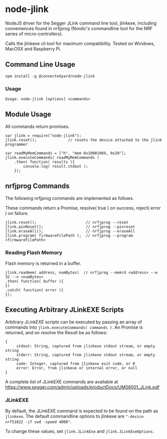# node-jlink

NodeJS driver for the Segger JLink command line tool, jlinkexe, including conveniences found in nrfjprog (Nordic's commandline tool for the NRF series of micro-controllers).

Calls the jlinkexe cli tool for maximum compatibility. Tested on Windows, MacOSX and Raspberry Pi.

## Command Line Usage

`npm install -g @connectedyard/node-jlink`

### Usage

`Usage: node-jlink [options] <commands>`

## Module Usage

All commands return promises.

```
var jlink = require("node-jlink");
jlink.reset();              // resets the device attached to the jlink programmer

var readMyMemCommands = ["h", "mem 0x10001004, 0x20"];
jlink.executeCommands( readMyMemCommands )
    .then( function( results ){
        console.log( result.stdout );
    });
```

## nrfjprog Commands

The following nrfjprog commands are implemented as follows.

These commands return a Promise, resolve( true ) on success, reject( error ) on failure.

```
jlink.reset();                      // nrfjprog --reset
jlink.pinReset();                   // nrfjprog --pinreset
jlink.eraseAll();                   // nrfjprog --eraseAll
jlink.program( firmwareFilePath );  // nrfjprog --program <firmwareFilePath>
```

### Reading Flash Memory

Flash memory is returned in a buffer.

```
jlink.readmem( address, numBytes)  // nrfjprog --memrd <address> --w 32 --n <numBytes>
.then( function( buffer ){
})
.catch( function( error ){
});
```

## Executing Arbitrary JLinkEXE Scripts

Arbitrary JLinkEXE scripts can be executed by passing an array of commands into `jlink.executeCommands( commands )`. An Promise is returned, and on resolve the Result be as follows:

```
{
	 stdout: String, captured from jlinkexe stdout stream, or empty string
	 stderr: String, captured from jlinkexe stdout stream, or empty string
	 code: Integer, captured from jlinkexe exit code, or 0
	 error: Error, from jlinkexe or internal error, or null
}
```

A complete list of JLinkEXE commands are available at https://www.segger.com/admin/uploads/productDocs/UM08001_JLink.pdf

### JLinkEXE

By default, the JLinkEXE command is expected to be found on the path as `jlinkexe`. The default commandline options to jlinkexe are `"-device nrf51822 -if swd -speed 4000"`.

To change these values, set `jlink.JLinkExe` and `jlink.JLinkExeOptions`.
